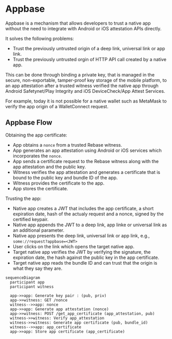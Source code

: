 # Appbase

Appbase is a mechanism that allows developers to trust a native app without the need to integrate with Android or iOS attestation APIs directly.

It solves the following problems:

- Trust the previously untrusted origin of a deep link, universal link or app link.
- Trust the previously untrusted orgin of HTTP API call created by a native app.

This can be done through binding a private key, that is managed in the secure, non-exportable, tamper-proof key storage of the mobile platform, to an app attestation after a trusted witness verified the native app through Android Safetynet/Play Integrity and iOS DeviceCheck/App Attest Services. 

For example, today it is not possible for a native wallet such as MetaMask to verify the app origin of a WalletConnect request.

## Appbase Flow

Obtaining the app certificate:

- App obtains a `nonce` from a trusted Rebase witness.
- App generates an app attestation using Android or iOS services which incorporates the `nonce`.
- App sends a certificate request to the Rebase witness along with the app attestation and the public key.
- Witness verifies the app attestation and generates a certificate that is bound to the public key and bundle ID of the app.
- Witness provides the certificate to the app.
- App stores the certificate.

Trusting the app:

- Native app creates a JWT that includes the app certificate, a short expiration date, hash of the actualy request and a nonce, signed by the certified keypair.
- Native app appends the JWT to a deep link, app linke or universal link as an additional parameter.
- Native app presents the deep link, universal link or app link, e.g., `some://request?appbase=<JWT>`
- User clicks on the link which opens the target native app.
- Target native app verifies the JWT by verifying the signature, the expiration date, the hash against the public key in the app certificate.
- Target native app reads the bundle ID and can trust that the origin is what they say they are.

```mermaid
sequenceDiagram
  participant app
  participant witness

  app->>app: Generate key pair : (pub, priv)
  app->>witness: GET /nonce
  witness-->>app: nonce
  app->>app: Generate app attestation (nonce)
  app->>witness: POST /get_app_certificate (app_attestation, pub)
  witness->>witness: Verify app_attestation
  witness->>witness: Generate app certificate (pub, bundle_id)
  witness-->>app: app_certificate
  app->>app: Store app certificate (app_certificate)
```
